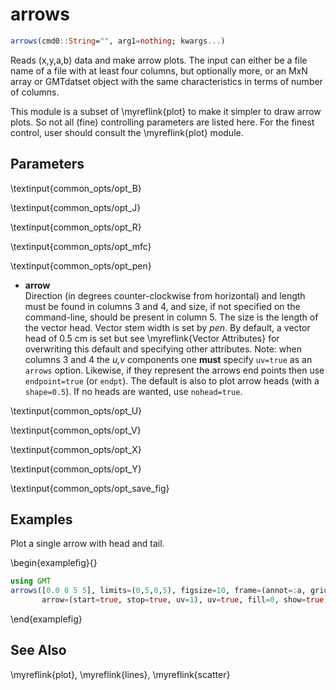 # arrows

```julia
arrows(cmd0::String="", arg1=nothing; kwargs...)
```

Reads (x,y,a,b) data and make arrow plots. The input can either be a file name of a file with at least
four columns, but optionally more, or an MxN array or GMTdatset object with the same characteristics in
terms of number of columns.

This module is a subset of \myreflink{plot} to make it simpler to draw arrow plots. So not all (fine)
controlling parameters are listed here. For the finest control, user should consult the \myreflink{plot} module.

Parameters
----------

\textinput{common_opts/opt_B}

\textinput{common_opts/opt_J}

\textinput{common_opts/opt_R}

\textinput{common_opts/opt_mfc}

\textinput{common_opts/opt_pen}

- **arrow**\
   Direction (in degrees counter-clockwise from horizontal) and length must be found in columns 3 and 4,
   and size, if not specified on the command-line, should be present in column 5. The size is the length of
   the vector head. Vector stem width is set by *pen*. By default, a vector head of 0.5 cm is set but see
   \myreflink{Vector Attributes} for overwriting this default and specifying other attributes. Note: when
   columns 3 and 4 the *u,v* components one **must** specify `uv=true` as an `arrows` option. Likewise, if
   they represent the arrows end points then use `endpoint=true` (or `endpt`). The default is also to plot
   arrow heads (with a `shape=0.5`). If no heads are wanted, use `nohead=true`.

\textinput{common_opts/opt_U}

\textinput{common_opts/opt_V}

\textinput{common_opts/opt_X}

\textinput{common_opts/opt_Y}

\textinput{common_opts/opt_save_fig}

Examples
--------

Plot a single arrow with head and tail.

\begin{examplefig}{}
```julia
using GMT
arrows([0.0 0 5 5], limits=(0,5,0,5), figsize=10, frame=(annot=:a, grid=1),
       arrow=(start=true, stop=true, uv=1), uv=true, fill=0, show=true)
```
\end{examplefig}


See Also
--------

\myreflink{plot}, \myreflink{lines}, \myreflink{scatter}